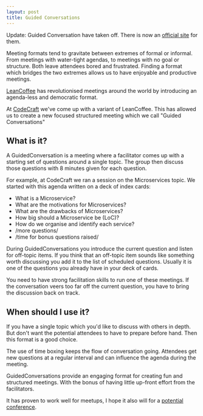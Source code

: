 ```yaml
---
layout: post
title: Guided Conversations
---
```


Update: Guided Conversation have taken off. There is now an [official site](http://guidedconversations.org) for them.

Meeting formats tend to gravitate between extremes of formal or informal. From meetings with water-tight agendas, to meetings with no goal or structure. Both leave attendees bored and frustrated. Finding a format which bridges the two extremes allows us to have enjoyable and productive meetings. 

[LeanCoffee](http://leancoffee.org/) has revolutionised meetings around the world by introducing an agenda-less and democratic format.

At [CodeCraft](http://www.codecraftuk.org/) we've come up with a variant of  LeanCoffee. This has allowed us to create a new focused structured meeting which we call "Guided Conversations"

## What is it?

A GuidedConversation is a meeting where a facilitator comes up with a starting set of questions around a single topic. The group then discuss those questions with 8 minutes given for each question.

For example, at CodeCraft we ran a session on the Microservices topic. We started with this agenda written on a deck of index cards:

* What is a Microservice?
* What are the motivations for Microservices?
* What are the drawbacks of Microservices?
* How big should a Microservice be (LoC)?
* How do we organise and identify each service?
* /more questions/
* /time for bonus questions raised/

During GuidedConversations you introduce the current question and listen for off-topic items. If you think that an off-topic item sounds like something worth discussing you add it to the list of scheduled questions. Usually it is one of the questions you already have in your deck of cards.

You need to have strong facilitation skills to run one of these meetings. If the conversation veers too far off the current question, you have to bring the discussion back on track. 

## When should I use it?

If you have a single topic which you'd like to discuss with others in depth. But don't want the potential attendees to have to prepare before hand. Then this format is a good choice.

The use of time boxing keeps the flow of conversation going. Attendees get new questions at a regular interval and can influence the agenda during the meeting.

GuidedConversations provide an engaging format for creating fun and structured meetings. With the bonus of having little up-front effort from the facilitators. 

It has proven to work well for meetups, I hope it also will for a [potential conference](http://conf.codecraftuk.org/).


